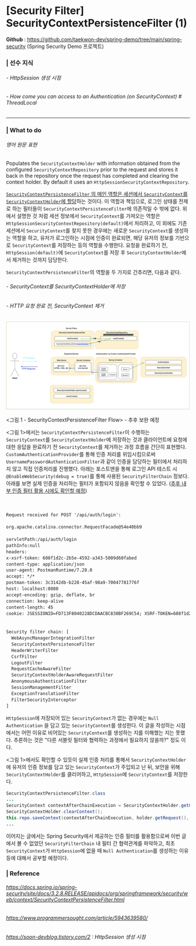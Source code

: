 # [Security Filter] SecurityContextPersistenceFilter (1)

**Github** :  https://github.com/taekwon-dev/spring-demo/tree/main/spring-security  (Spring Security Demo 프로젝트)

### | 선수 지식 

###### - HttpSession 생성 시점

###### - How come you can access to an Authentication (on SecurityContext) # ThreadLocal 

___

### | What to do 

###### 영어 원문 표현 

Populates the `SecurityContextHolder` with information obtained from the configured `SecurityContextRepository` prior to the request and stores it back in the repository once the request has completed and clearing the context holder. By default it uses an `HttpSessionSecurityContextRepository`. 

<u>`SecurityContextPersistenceFilter` 의 메인 역할은 세션에서 `SecurityContext`를 `SecurityContextHolder`에 할당</u>하는 것이다. 이 역할과 책임으로, 로그인 상태를 전제로 하는 필터들이 `SecurityContextPersistenceFilter`에 의존적일 수 밖에 없다. 위에서 설명한 것 처럼 세션 정보에서 `SecurityContext`를 가져오는 역할은 `HttpSessionSecurityContextRepository(default)`에서 처리하고, 이 외에도 기존 세션에서 `SecurityContext`를 찾지 못한 경우에는 새로운 `SecurityContext`를 생성하는 역할을 하고, 유저가 로그인하는 시점에 인증이 완료되면, 해당 유저의 정보를 기반으로 `SecurityContext`를 저장하는 등의 역할을 수행한다. 요청을 완료하기 전, `HttpSession(default)`에 `SecurityContext`를 저장 후 `SecurityContextHolder`에서 제거하는 것까지 담당한다. 

`SecurityContextPersistenceFilter`의 역할을 두 가지로 간추리면, 다음과 같다. 

###### - SecurityContext를 SecurityContextHolder에 저장

###### - HTTP 요청 완료 전, SecurityContext 제거 

![image-20210727203326960](../imgs/filters-persistence-1.png)

<그림 1 - SecurityContextPersistenceFilter Flow>  - 추후 보완 예정

<그림 1>에서는 `SecurityContextPersistenceFilter`이 수행하는 `SecurityContext`를 `SecurityContextHolder`에 저장하는 것과 클라이언트에 요청에 대한 응답을 완료하기 전 `SecurityContext`를 제거하는 과정 흐름을 간단히 표현했다. `CustomAuthenticationProvider`를 통해 인증 처리를 위임시킴으로써 `UsernamePasswordAuthenticationFilter`과 같이 인증을 담당하는 필터에서 처리하지 않고 직접 인증처리를 진행했다. 아래는 포스트맨을 통해 로그인 API 테스트 시 `@EnableWebSecurity(debug = true)`를 통해 사용된 `SecurityFilterChain` 정보다. 아래를 보면 실제 인증을 처리하는 필터가 포함되지 않음을 확인할 수 있었다. (<u>추후 내부 인증 필터 활용 시에도 확인할 예정</u>)

```tex


Request received for POST '/api/auth/login':

org.apache.catalina.connector.RequestFacade@54e40bb9

servletPath:/api/auth/login
pathInfo:null
headers: 
x-xsrf-token: 608f1d2c-2b5e-4592-a343-5009d60fabed
content-type: application/json
user-agent: PostmanRuntime/7.28.0
accept: */*
postman-token: 3c3142db-b228-45af-98a9-70047781776f
host: localhost:8080
accept-encoding: gzip, deflate, br
connection: keep-alive
content-length: 45
cookie: JSESSIONID=FD713F8040228DCDAACBC830BF269C54; XSRF-TOKEN=608f1d2c-2b5e-4592-a343-5009d60fabed


Security filter chain: [
  WebAsyncManagerIntegrationFilter
  SecurityContextPersistenceFilter
  HeaderWriterFilter
  CsrfFilter
  LogoutFilter
  RequestCacheAwareFilter
  SecurityContextHolderAwareRequestFilter
  AnonymousAuthenticationFilter
  SessionManagementFilter
  ExceptionTranslationFilter
  FilterSecurityInterceptor
]
```

`HttpSession`에 저장되어 있는 `SecurityContext`가 없는 경우에는 `Null Authentication` 을 담고 있는 `SecurityContext`를 생성한다. 이 글을 작성하는 시점에서는 어떤 이유로 비어있는 `SecurityContext`를 생성하는 지를 이해했는 지는 못했다. 추론하는 것은 "다른 서블릿 필터와 협력하는 과정에서 필요하지 않을까?" 정도 이다. 

<그림 1>에서도 확인할 수 있듯이 실제 인증 처리를 통해서 `SecurityContextHolder`에 유저의 인증 정보를 담고 있는 `SecurityContext`가 주입되고 난 뒤, 보안을 위해 `SecurityContextHolder`를 클리어하고, `HttpSession`에 `SecurityContext`를 저장한다. 

```java
SecurityContextPersistenceFilter.class
...
SecurityContext contextAfterChainExecution = SecurityContextHolder.getContext();
SecurityContextHolder.clearContext();
this.repo.saveContext(contextAfterChainExecution, holder.getRequest(), holder.getResponse());
...
```

이어지는 글에서는 Spring Security에서 제공하는 인증 필터를 활용함으로써 이번 글에서 볼 수 없었던 `SecurityFilterChain` 내 필터 간 협력관계를 파악하고, 최초 `SecurityContext`가 `HttpSession`에 없을 때 `Null Authentication`를 생성하는 이유 등에 대해서 공부할 예정이다.

### | Reference

###### https://docs.spring.io/spring-security/site/docs/3.2.8.RELEASE/apidocs/org/springframework/security/web/context/SecurityContextPersistenceFilter.html

###### https://www.programmersought.com/article/5943639580/

###### https://soon-devblog.tistory.com/2 : HttpSession 생성 시점

